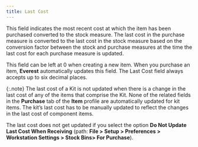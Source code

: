 ```yaml
---
title: Last Cost
---
```



This field indicates the most recent cost at which the item has been  purchased converted to the stock measure. The last cost in the purchase  measure is converted to the last cost in the stock measure based on the  conversion factor between the stock and purchase measures at the time  the last cost for each purchase measure is updated.


This field can be left at 0 when creating a new item. When you purchase  an item, **Everest** automatically  updates this field. The Last Cost field always accepts up to six decimal  places.


{:.note}
The last cost of a Kit is not updated when there is a change in the  last cost of any of the items that comprise the Kit. None of the related  fields in the **Purchase** tab of  the **Item** profile are automatically  updated for kit items. The kit’s last cost has to be manually updated  to reflect the changes in the last cost of component items.


The last cost does not get updated if you select the option **Do 
 Not Update Last Cost When Receiving** (path: **File 
 &gt; Setup &gt; Preferences &gt; Workstation Settings &gt; Stock Bins&gt; 
 For Purchase**).
